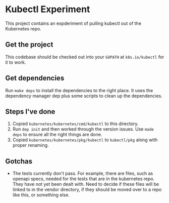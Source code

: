 # Kubectl Experiment

This project contains an expderiment of pulling kubectl out of the Kubernetes repo.

## Get the project

This codebase should be checked out into your `GOPATH` at `k8s.io/kubectl` for
it to work.

## Get dependencies

Run `make deps` to install the dependencies to the right place. It uses the
dependency manager dep plus some scripts to clean up the dependencies.

## Steps I've done

1. Copied `kubernetes/kubernetes/cmd/kubectl` to this directory.
2. Run `dep init` and then worked through the version issues. Use `made deps` to ensure all the right things are done.
3. Copied `kubernetes/kubernetes/pkg/kubectl` to `kubectl/pkg` along with proper renaming.

## Gotchas

* The tests currently don't pass. For example, there are files, such as openapi specs, needed for the tests that are in the kubernetes repo. They have not yet been dealt with. Need to decide if these files will be linked to in the vendor directory, if they should be moved over to a repo like this, or something else.